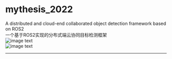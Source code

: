 # mythesis_2022
A distributed and cloud-end collaborated object detection framework based on ROS2  
一个基于ROS2实现的分布式端云协同目标检测框架  
![image text](https://github.com/sysu18364109/mythesis_2022/blob/main/pic1.png)  
![image text](https://github.com/sysu18364109/mythesis_2022/blob/main/pic2.png)  
****  
